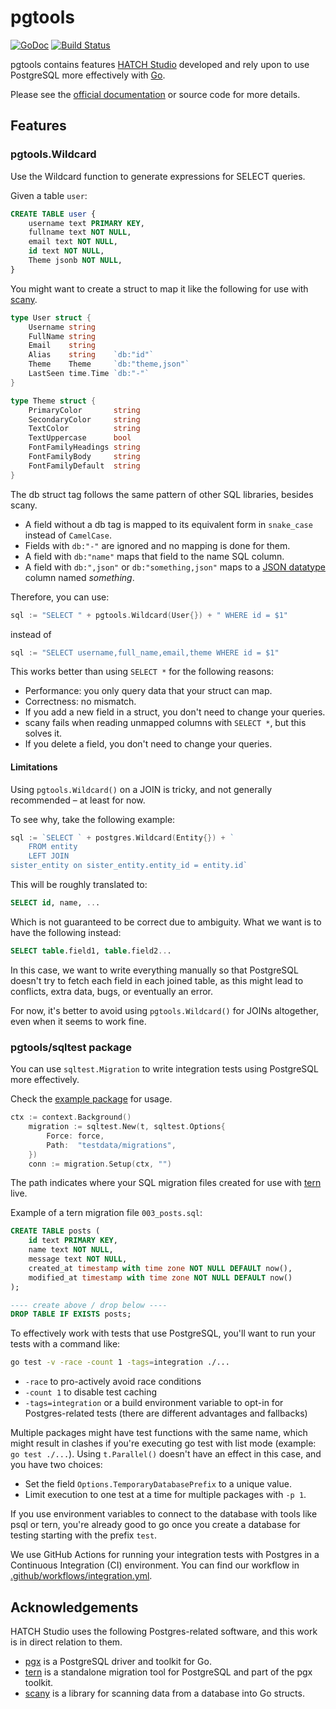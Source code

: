 # pgtools
[![GoDoc](https://godoc.org/github.com/partounian/pgtools?status.svg)](https://godoc.org/github.com/partounian/pgtools) [![Build Status](https://github.com/partounian/pgtools/workflows/Tests/badge.svg)](https://github.com/partounian/pgtools/actions?query=workflow%3ATests)

pgtools contains features [HATCH Studio](https://hatchstudio.co/) developed and rely upon to use PostgreSQL more effectively with [Go](https://golang.org/).

Please see the [official documentation](https://godoc.org/github.com/partounian/pgtools) or source code for more details.

## Features
### pgtools.Wildcard
Use the Wildcard function to generate expressions for SELECT queries.

Given a table `user`:

```sql
CREATE TABLE user {
	username text PRIMARY KEY,
	fullname text NOT NULL,
	email text NOT NULL,
	id text NOT NULL,
	Theme jsonb NOT NULL,
}
```

You might want to create a struct to map it like the following for use with [scany](https://github.com/georgysavva/scany).

```go
type User struct {
	Username string
	FullName string
	Email    string
	Alias    string    `db:"id"`
	Theme    Theme     `db:"theme,json"`
	LastSeen time.Time `db:"-"`
}

type Theme struct {
	PrimaryColor       string
	SecondaryColor     string
	TextColor          string
	TextUppercase      bool
	FontFamilyHeadings string
	FontFamilyBody     string
	FontFamilyDefault  string
}
```

The db struct tag follows the same pattern of other SQL libraries, besides scany.

* A field without a db tag is mapped to its equivalent form in `snake_case` instead of `CamelCase`.
* Fields with `db:"-"` are ignored and no mapping is done for them.
* A field with `db:"name"` maps that field to the name SQL column.
* A field with `db:",json"` or `db:"something,json"` maps to a [JSON datatype](https://www.postgresql.org/docs/current/datatype-json.html) column named _something_.

Therefore, you can use:

```go
sql := "SELECT " + pgtools.Wildcard(User{}) + " WHERE id = $1"
```

instead of

```go
sql := "SELECT username,full_name,email,theme WHERE id = $1"
```

This works better than using `SELECT *` for the following reasons:

* Performance: you only query data that your struct can map.
* Correctness: no mismatch.
* If you add a new field in a struct, you don't need to change your queries.
* scany fails when reading unmapped columns with `SELECT *`, but this solves it.
* If you delete a field, you don't need to change your queries.

#### Limitations
Using `pgtools.Wildcard()` on a JOIN is tricky, and not generally recommended – at least for now.

To see why, take the following example:

```go
sql := `SELECT ` + postgres.Wildcard(Entity{}) + `
	FROM entity
	LEFT JOIN
sister_entity on sister_entity.entity_id = entity.id`
```

This will be roughly translated to:

```sql
SELECT id, name, ...
```

Which is not guaranteed to be correct due to ambiguity.
What we want is to have the following instead:

```sql
SELECT table.field1, table.field2...
```

In this case, we want to write everything manually so that PostgreSQL doesn't try to fetch each field in each joined table, as this might lead to conflicts, extra data, bugs, or eventually an error.

For now, it's better to avoid using `pgtools.Wildcard()` for JOINs altogether, even when it seems to work fine.

### pgtools/sqltest package
You can use `sqltest.Migration` to write integration tests using PostgreSQL more effectively.

Check the [example package](sqltest/example) for usage.

```go
ctx := context.Background()
	migration := sqltest.New(t, sqltest.Options{
		Force: force,
		Path:  "testdata/migrations",
	})
	conn := migration.Setup(ctx, "")
```
The path indicates where your SQL migration files created for use with [tern](https://github.com/jackc/tern) live.

Example of a tern migration file `003_posts.sql`:

```sql
CREATE TABLE posts (
	id text PRIMARY KEY,
	name text NOT NULL,
	message text NOT NULL,
	created_at timestamp with time zone NOT NULL DEFAULT now(),
	modified_at timestamp with time zone NOT NULL DEFAULT now()
);

---- create above / drop below ----
DROP TABLE IF EXISTS posts;
```

To effectively work with tests that use PostgreSQL, you'll want to run your tests with a command like:

```sh
go test -v -race -count 1 -tags=integration ./...
```

* `-race` to pro-actively avoid race conditions
* `-count 1` to disable test caching
* `-tags=integration` or a build environment variable to opt-in for Postgres-related tests (there are different advantages and fallbacks)

Multiple packages might have test functions with the same name, which might result in clashes if you're executing go test with list mode (example: `go test ./...`).
Using `t.Parallel()` doesn't have an effect in this case, and you have two choices:

* Set the field `Options.TemporaryDatabasePrefix` to a unique value.
* Limit execution to one test at a time for multiple packages with `-p 1`.

If you use environment variables to connect to the database with tools like psql or tern, you're already good to go once you create a database for testing starting with the prefix `test`.

We use GitHub Actions for running your integration tests with Postgres in a Continuous Integration (CI) environment.
You can find our workflow in [.github/workflows/integration.yml](.github/workflows/integration.yml).

## Acknowledgements
HATCH Studio uses the following Postgres-related software, and this work is in direct relation to them.

* [pgx](https://github.com/jackc/pgx) is a PostgreSQL driver and toolkit for Go.
* [tern](https://github.com/jackc/tern) is a standalone migration tool for PostgreSQL and part of the pgx toolkit.
* [scany](https://github.com/georgysavva/scany) is a library for scanning data from a database into Go structs.
